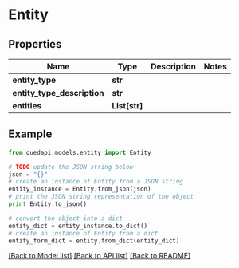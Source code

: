 # Entity


## Properties
Name | Type | Description | Notes
------------ | ------------- | ------------- | -------------
**entity_type** | **str** |  | 
**entity_type_description** | **str** |  | 
**entities** | **List[str]** |  | 

## Example

```python
from quedapi.models.entity import Entity

# TODO update the JSON string below
json = "{}"
# create an instance of Entity from a JSON string
entity_instance = Entity.from_json(json)
# print the JSON string representation of the object
print Entity.to_json()

# convert the object into a dict
entity_dict = entity_instance.to_dict()
# create an instance of Entity from a dict
entity_form_dict = entity.from_dict(entity_dict)
```
[[Back to Model list]](../README.md#documentation-for-models) [[Back to API list]](../README.md#documentation-for-api-endpoints) [[Back to README]](../README.md)


